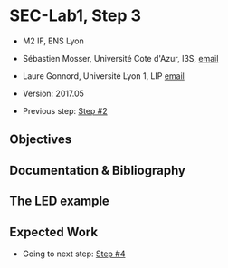 # SEC-Lab1, Step 3

  * M2 IF, ENS Lyon
  * Sébastien Mosser, Université Cote d'Azur, I3S, [email](mailto:mosser@i3s.unice.fr)
  * Laure Gonnord, Université Lyon 1, LIP [email](mailto:laure.gonnord@ens-lyon.fr)
  * Version: 2017.05

  * Previous step: [Step #2](https://github.com/mosser/sec-labs/blob/master/lab_1/step_2.md)

## Objectives

## Documentation & Bibliography

## The LED example

## Expected Work



  * Going to next step: [Step #4](https://github.com/mosser/sec-labs/blob/master/lab_1/step_4.md)
